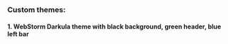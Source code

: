 ### Custom themes:

#### 1. WebStorm Darkula theme with black background, green header, blue left bar
